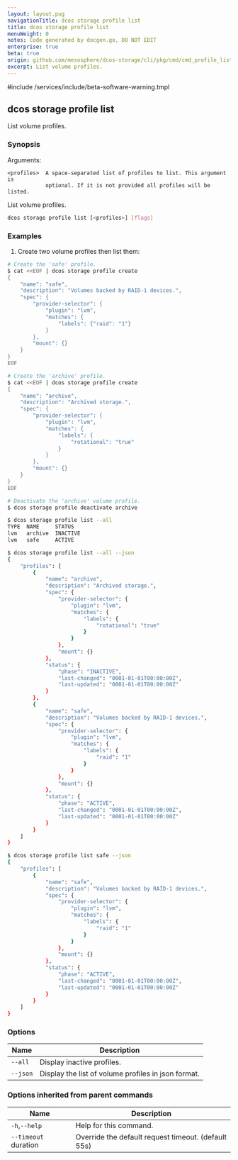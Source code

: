 ```yaml
---
layout: layout.pug
navigationTitle: dcos storage profile list
title: dcos storage profile list
menuWeight: 0
notes: Code generated by docgen.go, DO NOT EDIT
enterprise: true
beta: true
origin: github.com/mesosphere/dcos-storage/cli/pkg/cmd/cmd_profile_list.go
excerpt: List volume profiles.
---
```

#include /services/include/beta-software-warning.tmpl

## dcos storage profile list

List volume profiles.

### Synopsis

Arguments:

    <profiles>  A space-separated list of profiles to list. This argument is
                optional. If it is not provided all profiles will be listed.

List volume profiles.

```bash
dcos storage profile list [<profiles>] [flags]
```

### Examples

1. Create two volume profiles then list them:

```bash
# Create the 'safe' profile.
$ cat <<EOF | dcos storage profile create
{
    "name": "safe",
    "description": "Volumes backed by RAID-1 devices.",
    "spec": {
        "provider-selector": {
            "plugin": "lvm",
            "matches": {
                "labels": {"raid": "1"}
            }
        },
        "mount": {}
    }
}
EOF

# Create the 'archive' profile.
$ cat <<EOF | dcos storage profile create
{
    "name": "archive",
    "description": "Archived storage.",
    "spec": {
        "provider-selector": {
            "plugin": "lvm",
            "matches": {
                "labels": {
                    "rotational": "true"
                }
            }
        },
        "mount": {}
    }
}
EOF

# Deactivate the 'archive' volume profile.
$ dcos storage profile deactivate archive

$ dcos storage profile list --all
TYPE  NAME     STATUS
lvm   archive  INACTIVE
lvm   safe     ACTIVE

$ dcos storage profile list --all --json
{
    "profiles": [
        {
            "name": "archive",
            "description": "Archived storage.",
            "spec": {
                "provider-selector": {
                    "plugin": "lvm",
                    "matches": {
                        "labels": {
                            "rotational": "true"
                        }
                    }
                },
                "mount": {}
            },
            "status": {
                "phase": "INACTIVE",
                "last-changed": "0001-01-01T00:00:00Z",
                "last-updated": "0001-01-01T00:00:00Z"
            }
        },
        {
            "name": "safe",
            "description": "Volumes backed by RAID-1 devices.",
            "spec": {
                "provider-selector": {
                    "plugin": "lvm",
                    "matches": {
                        "labels": {
                            "raid": "1"
                        }
                    }
                },
                "mount": {}
            },
            "status": {
                "phase": "ACTIVE",
                "last-changed": "0001-01-01T00:00:00Z",
                "last-updated": "0001-01-01T00:00:00Z"
            }
        }
    ]
}

$ dcos storage profile list safe --json
{
    "profiles": [
        {
            "name": "safe",
            "description": "Volumes backed by RAID-1 devices.",
            "spec": {
                "provider-selector": {
                    "plugin": "lvm",
                    "matches": {
                        "labels": {
                            "raid": "1"
                        }
                    }
                },
                "mount": {}
            },
            "status": {
                "phase": "ACTIVE",
                "last-changed": "0001-01-01T00:00:00Z",
                "last-updated": "0001-01-01T00:00:00Z"
            }
        }
    ]
}
```

### Options

Name | Description
--- | ---
`--all` | Display inactive profiles.
`--json` | Display the list of volume profiles in json format.

### Options inherited from parent commands

Name | Description
--- | ---
`-h`,`--help` | Help for this command.
`--timeout` duration | Override the default request timeout. (default 55s)

